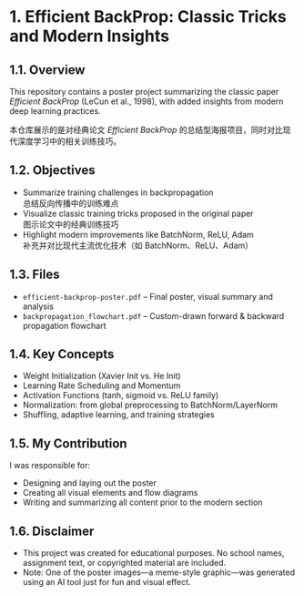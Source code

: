 # 1. Efficient BackProp: Classic Tricks and Modern Insights

## 1.1. Overview 
This repository contains a poster project summarizing the classic paper *Efficient BackProp* (LeCun et al., 1998), with added insights from modern deep learning practices.

本仓库展示的是对经典论文 *Efficient BackProp* 的总结型海报项目，同时对比现代深度学习中的相关训练技巧。

## 1.2. Objectives 
- Summarize training challenges in backpropagation  
  总结反向传播中的训练难点  
- Visualize classic training tricks proposed in the original paper  
  图示论文中的经典训练技巧  
- Highlight modern improvements like BatchNorm, ReLU, Adam  
  补充并对比现代主流优化技术（如 BatchNorm、ReLU、Adam）  

## 1.3. Files 
- `efficient-backprop-poster.pdf` – Final poster, visual summary and analysis  
- `backpropagation_flowchart.pdf` – Custom-drawn forward & backward propagation flowchart  

## 1.4. Key Concepts 
- Weight Initialization (Xavier Init vs. He Init)  
- Learning Rate Scheduling and Momentum  
- Activation Functions (tanh, sigmoid vs. ReLU family)  
- Normalization: from global preprocessing to BatchNorm/LayerNorm  
- Shuffling, adaptive learning, and training strategies  

## 1.5. My Contribution 
I was responsible for:
- Designing and laying out the poster  
- Creating all visual elements and flow diagrams  
- Writing and summarizing all content prior to the modern section  

## 1.6. Disclaimer 
- This project was created for educational purposes. No school names, assignment text, or copyrighted material are included.
- Note: One of the poster images—a meme-style graphic—was generated using an AI tool just for fun and visual effect.



